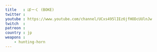```yaml
---
title   : ぼーく (BOKE)
twitter : 
youtube : https://www.youtube.com/channel/UCxs495lIEz6jfHODcUUlnJw
twitch  : 
patreon : 
country : jp
weapons :
    - hunting-horn
---
```


